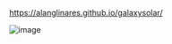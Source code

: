  https://alanglinares.github.io/galaxysolar/
 
![image](https://github.com/user-attachments/assets/2477ff1e-e661-4377-87f6-5328df98d25a)
